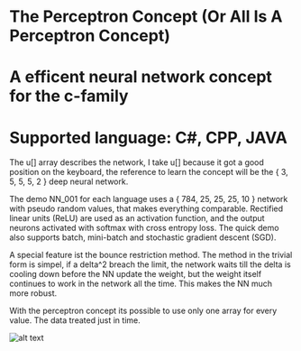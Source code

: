 # The Perceptron Concept (Or All Is A Perceptron Concept)
# A efficent neural network concept for the c-family
# Supported language: C#, CPP, JAVA

The u[] array describes the network, I take u[] because it got a good position on the keyboard, the reference to learn the concept will be the { 3, 5, 5, 5, 2 } deep neural network. 

The demo NN_001 for each language uses a { 784, 25, 25, 25, 10 } network with pseudo random values, 
that makes everything comparable.
Rectified linear units (ReLU) are used as an activation function,
and the output neurons activated with softmax with cross entropy loss.
The quick demo also supports batch, mini-batch and stochastic gradient descent (SGD). 

A special feature ist the bounce restriction method.
The method in the trivial form is simpel, if a delta^2 breach the limit, the network waits till the delta is cooling down before the NN update the weight, but the weight itself continues to work in the network all the time. This makes the NN much more robust.

With the perceptron concept its possible to use only one array for every value. The data treated just in time.






![alt text](https://user-images.githubusercontent.com/53048236/61723001-99813b00-ad6b-11e9-81ea-aaa683a98b4f.png)
